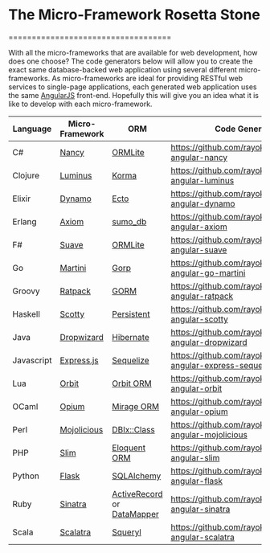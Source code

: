 # The Micro-Framework Rosetta Stone
===================================

With all the micro-frameworks that are available for web development, how does one choose?  The code generators below will allow you to create the exact same database-backed web application using several different micro-frameworks.  As micro-frameworks are ideal for providing RESTful web services to single-page applications, each generated web application uses the same [AngularJS](http://angularjs.org/) front-end.  Hopefully this will give you an idea what it is like to develop with each micro-framework.

Language | Micro-Framework | ORM | Code Generator
--- | --- | --- | ---
C# | [Nancy](http://nancyfx.org/) | [ORMLite](https://github.com/ServiceStack/ServiceStack.OrmLite) | https://github.com/rayokota/generator-angular-nancy
Clojure | [Luminus](http://www.luminusweb.net) | [Korma](http://sqlkorma.com) | https://github.com/rayokota/generator-angular-luminus
Elixir | [Dynamo](https://github.com/dynamo/dynamo) | [Ecto](https://github.com/elixir-lang/ecto) | https://github.com/rayokota/generator-angular-dynamo
Erlang | [Axiom](https://github.com/tsujigiri/axiom) | [sumo_db](https://github.com/inaka/sumo_db) | https://github.com/rayokota/generator-angular-axiom
F# | [Suave](http://suave.io/) | [ORMLite](https://github.com/ServiceStack/ServiceStack.OrmLite) | https://github.com/rayokota/generator-angular-suave
Go | [Martini](http://martini.codegangsta.io) | [Gorp](https://github.com/coopernurse/gorp) | https://github.com/rayokota/generator-angular-go-martini
Groovy | [Ratpack](http://www.ratpack.io/) | [GORM](http://grails.org/doc/2.3.x/guide/GORM.html) | https://github.com/rayokota/generator-angular-ratpack
Haskell | [Scotty](http://hackage.haskell.org/package/scotty) | [Persistent](http://hackage.haskell.org/package/persistent) | https://github.com/rayokota/generator-angular-scotty
Java | [Dropwizard](http://dropwizard.codahale.com) | [Hibernate](http://hibernate.org/orm) | https://github.com/rayokota/generator-angular-dropwizard
Javascript | [Express.js](http://expressjs.com) | [Sequelize](http://sequelizejs.com) | https://github.com/rayokota/generator-angular-express-sequelize
Lua | [Orbit](http://keplerproject.github.io/orbit/) | [Orbit ORM](http://keplerproject.github.io/orbit/reference.html) | https://github.com/rayokota/generator-angular-orbit
OCaml | [Opium](https://github.com/rgrinberg/opium) | [Mirage ORM](https://github.com/mirage/orm) | https://github.com/rayokota/generator-angular-opium
Perl | [Mojolicious](http://mojolicio.us) | [DBIx::Class](http://search.cpan.org/perldoc?DBIx::Class) | https://github.com/rayokota/generator-angular-mojolicious
PHP | [Slim](http://www.slimframework.com/) | [Eloquent ORM](http://laravel.com/docs/eloquent) | https://github.com/rayokota/generator-angular-slim
Python | [Flask](http://flask.pocoo.org/) | [SQLAlchemy](http://www.sqlalchemy.org) | https://github.com/rayokota/generator-angular-flask
Ruby | [Sinatra](http://www.sinatrarb.com/) | [ActiveRecord](https://github.com/rails/rails/tree/master/activerecord) or [DataMapper](http://datamapper.org) | https://github.com/rayokota/generator-angular-sinatra
Scala | [Scalatra](http://scalatra.org) | [Squeryl](http://squeryl.org) | https://github.com/rayokota/generator-angular-scalatra

